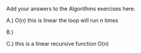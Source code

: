 Add your answers to the Algorithms exercises here.

A.) O(n) this is linear the loop will run n times

B.)

C.) this is a linear recursive function O(n)
